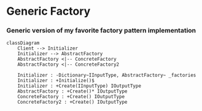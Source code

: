 # Generic Factory
### Generic version of my favorite factory pattern implementation

```mermaid
classDiagram
    Client --> Initializer
    Initializer --> AbstractFactory
    AbstractFactory <|-- ConcreteFactory
    AbstractFactory <|-- ConcreteFactory2
    
    Initializer : -Dictionary~IInputType, AbstractFactory~ _factories
    Initializer : +Initialize()$
    Initializer : +Create(IInputType) IOutputType
    AbstractFactory : +Create()* IOutputType
    ConcreteFactory : +Create() IOutputType
    ConcreteFactory2 : +Create() IOutputType
```
